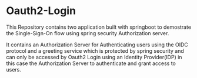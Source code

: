 # Oauth2-Login
This Repository contains two application built with springboot to demostrate the Single-Sign-On flow using spring security Authorization server.

It contains an Authorization Server for Authenticating users using the OIDC protocol and a greeting service which is protected by spring security and can only be accessed by Oauth2 Login using an Identity Provider(IDP) in this case the Authorization Server to authenticate and grant access to users.


